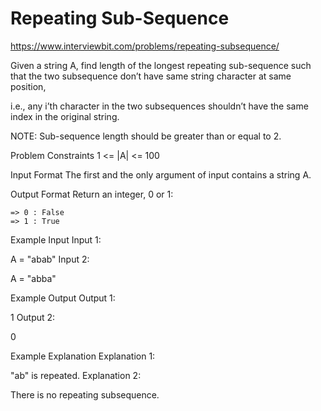 # Repeating Sub-Sequence

https://www.interviewbit.com/problems/repeating-subsequence/


Given a string A, find length of the longest repeating sub-sequence such that the two subsequence don’t have same string character at same position,

i.e., any i’th character in the two subsequences shouldn’t have the same index in the original string.

NOTE: Sub-sequence length should be greater than or equal to 2.



Problem Constraints
 1 <= |A| <= 100



Input Format
The first and the only argument of input contains a string A.



Output Format
Return an integer, 0 or 1:

    => 0 : False
    => 1 : True


Example Input
Input 1:

 A = "abab"
Input 2:

 A = "abba"


Example Output
Output 1:

 1
Output 2:

 0


Example Explanation
Explanation 1:

 "ab" is repeated.
Explanation 2:

 There is no repeating subsequence.
